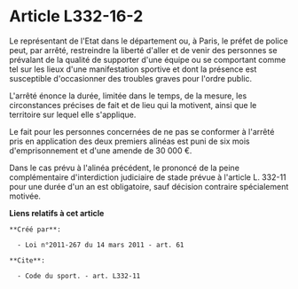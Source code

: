 # Article L332-16-2

Le représentant de l'Etat dans le département ou, à Paris, le préfet de police peut, par arrêté, restreindre la liberté
d'aller et de venir des personnes se prévalant de la qualité de supporter d'une équipe ou se comportant comme tel sur les
lieux d'une manifestation sportive et dont la présence est susceptible d'occasionner des troubles graves pour l'ordre public.

L'arrêté énonce la durée, limitée dans le temps, de la mesure, les circonstances précises de fait et de lieu qui la motivent,
ainsi que le territoire sur lequel elle s'applique. 

Le fait pour les personnes concernées de ne pas se conformer à l'arrêté pris en application des deux premiers alinéas est
puni de six mois d'emprisonnement et d'une amende de 30 000 €. 

Dans le cas prévu à l'alinéa précédent, le prononcé de la peine complémentaire d'interdiction judiciaire de stade prévue à
l'article L. 332-11 pour une durée d'un an est obligatoire, sauf décision contraire spécialement motivée.

**Liens relatifs à cet article**

	**Créé par**:

	  - Loi n°2011-267 du 14 mars 2011 - art. 61

	**Cite**:

	  - Code du sport. - art. L332-11
